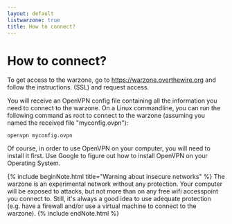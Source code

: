```yaml
---
layout: default
listwarzone: true
title: How to connect?
---
```


How to connect?
===============


To get access to the warzone, go to https://warzone.overthewire.org
and follow the instructions.
(SSL) and request access.

You will receive an OpenVPN config file containing all the information you need
to connect to the warzone. On a Linux commandline, you can run the following
command as root to connect to the warzone (assuming you named the received file
"myconfig.ovpn"):

```
openvpn myconfig.ovpn
```

Of course, in order to use OpenVPN on your computer, you will need to install
it first.  Use Google to figure out how to install OpenVPN on your Operating
System.

{% include beginNote.html title="Warning about insecure networks" %}
The warzone is an experimental network without any protection. Your computer
will be exposed to attacks, but not more than on any free wifi accesspoint you
connect to.  Still, it's always a good idea to use adequate protection (e.g.
have a firewall and/or use a virtual machine to connect to the warzone).
{% include endNote.html %}


